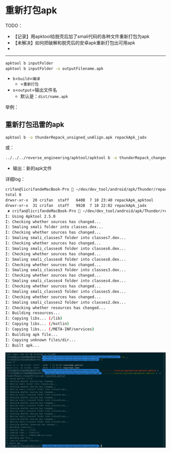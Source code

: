 # 重新打包apk

TODO：

* 【记录】用apktool给脱壳后加了smali代码的各种文件重新打包为apk
* 【未解决】如何把破解和脱壳后的安卓apk重新打包出可用apk
* 

---

```bash
apktool b inputFolder
apktool b inputFolder -o outputFilename.apk
```

* `b`=`build`=`编译`
  * =`重新打包`
* `o`=`output`=输出文件名
  * 默认是：`dist/name.apk`

举例：

## 重新打包迅雷的apk

```bash
apktool b -o thunderRepack_unsigned_unAlign.apk repackApk_jadx
```

或：

```bash
../../../reverse_engineering/apktool/apktool b -o thunderRepack_changedVersion.apk repackApk_apktool
```

* 输出：新的apk文件

详细log：

```bash
crifan@licrifandeMacBook-Pro  ~/dev/dev_tool/android/apk/Thunder/repack_apk  ll
total 0
drwxr-xr-x  20 crifan  staff   640B  7 10 23:40 repackApk_apktool
drwxr-xr-x  31 crifan  staff   992B  7 10 22:02 repackApk_jadx
 ✘ crifan@licrifandeMacBook-Pro  ~/dev/dev_tool/android/apk/Thunder/repack_apk  ../../../reverse_engineering/apktool/apktool b -o thunderRepack_changedVersion.apk repackApk_apktool
I: Using Apktool 2.5.0
I: Checking whether sources has changed...
I: Smaling smali folder into classes.dex...
I: Checking whether sources has changed...
I: Smaling smali_classes7 folder into classes7.dex...
I: Checking whether sources has changed...
I: Smaling smali_classes6 folder into classes6.dex...
I: Checking whether sources has changed...
I: Smaling smali_classes8 folder into classes8.dex...
I: Checking whether sources has changed...
I: Smaling smali_classes3 folder into classes3.dex...
I: Checking whether sources has changed...
I: Smaling smali_classes4 folder into classes4.dex...
I: Checking whether sources has changed...
I: Smaling smali_classes5 folder into classes5.dex...
I: Checking whether sources has changed...
I: Smaling smali_classes2 folder into classes2.dex...
I: Checking whether resources has changed...
I: Building resources...
I: Copying libs... (/lib)
I: Copying libs... (/kotlin)
I: Copying libs... (/META-INF/services)
I: Building apk file...
I: Copying unknown files/dir...
I: Built apk...
```

![apktool_build_detail](../assets/img/apktool_build_detail.jpg)

